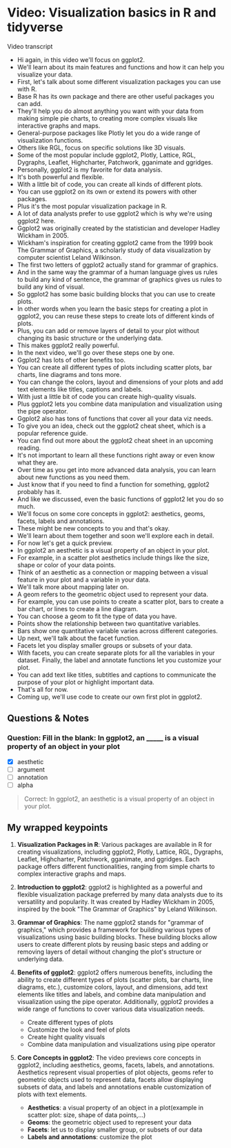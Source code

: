 # Video: Visualization basics in R and tidyverse

Video transcript

- Hi again, in this video we'll focus on ggplot2.
- We'll learn about its main features and functions and how it can help you visualize your data.
- First, let's talk about some different visualization packages you can use with R.
- Base R has its own package and there are other useful packages you can add.
- They'll help you do almost anything you want with your data from making simple pie charts, to creating more complex visuals like interactive graphs and maps.
- General-purpose packages like Plotly let you do a wide range of visualization functions.
- Others like RGL, focus on specific solutions like 3D visuals.
- Some of the most popular include ggplot2, Plotly, Lattice, RGL, Dygraphs, Leaflet, Highcharter, Patchwork, gganimate and ggridges.
- Personally, ggplot2 is my favorite for data analysis.
- It's both powerful and flexible.
- With a little bit of code, you can create all kinds of different plots.
- You can use ggplot2 on its own or extend its powers with other packages.
- Plus it's the most popular visualization package in R.
- A lot of data analysts prefer to use ggplot2 which is why we're using ggplot2 here.
- Ggplot2 was originally created by the statistician and developer Hadley Wickham in 2005.
- Wickham's inspiration for creating ggplot2 came from the 1999 book The Grammar of Graphics, a scholarly study of data visualization by computer scientist Leland Wilkinson.
- The first two letters of ggplot2 actually stand for grammar of graphics.
- And in the same way the grammar of a human language gives us rules to build any kind of sentence, the grammar of graphics gives us rules to build any kind of visual.
- So ggplot2 has some basic building blocks that you can use to create plots.
- In other words when you learn the basic steps for creating a plot in ggplot2, you can reuse these steps to create lots of different kinds of plots.
- Plus, you can add or remove layers of detail to your plot without changing its basic structure or the underlying data.
- This makes ggplot2 really powerful.
- In the next video, we'll go over these steps one by one.
- Ggplot2 has lots of other benefits too.
- You can create all different types of plots including scatter plots, bar charts, line diagrams and tons more.
- You can change the colors, layout and dimensions of your plots and add text elements like titles, captions and labels.
- With just a little bit of code you can create high-quality visuals.
- Plus ggplot2 lets you combine data manipulation and visualization using the pipe operator.
- Ggplot2 also has tons of functions that cover all your data viz needs.
- To give you an idea, check out the ggplot2 cheat sheet, which is a popular reference guide.
- You can find out more about the ggplot2 cheat sheet in an upcoming reading.
- It's not important to learn all these functions right away or even know what they are.
- Over time as you get into more advanced data analysis, you can learn about new functions as you need them.
- Just know that if you need to find a function for something, ggplot2 probably has it.
- And like we discussed, even the basic functions of ggplot2 let you do so much.
- We'll focus on some core concepts in ggplot2: aesthetics, geoms, facets, labels and annotations.
- These might be new concepts to you and that's okay.
- We'll learn about them together and soon we'll explore each in detail.
- For now let's get a quick preview.
- In ggplot2 an aesthetic is a visual property of an object in your plot.
- For example, in a scatter plot aesthetics include things like the size, shape or color of your data points.
- Think of an aesthetic as a connection or mapping between a visual feature in your plot and a variable in your data.
- We'll talk more about mapping later on.
- A geom refers to the geometric object used to represent your data.
- For example, you can use points to create a scatter plot, bars to create a bar chart, or lines to create a line diagram.
- You can choose a geom to fit the type of data you have.
- Points show the relationship between two quantitative variables.
- Bars show one quantitative variable varies across different categories.
- Up next, we'll talk about the facet function.
- Facets let you display smaller groups or subsets of your data.
- With facets, you can create separate plots for all the variables in your dataset.
Finally, the label and annotate functions let you customize your plot.
- You can add text like titles, subtitles and captions to communicate the purpose of your plot or highlight important data.
- That's all for now.
- Coming up, we'll use code to create our own first plot in ggplot2.

## Questions & Notes

### Question: Fill in the blank: In ggplot2, an _____ is a visual property of an object in your plot

- [x] aesthetic
- [ ] argument
- [ ] annotation
- [ ] alpha

> Correct: In ggplot2, an aesthetic is a visual property of an object in your plot.

## My wrapped keypoints

1. **Visualization Packages in R**: Various packages are available in R for creating visualizations, including ggplot2, Plotly, Lattice, RGL, Dygraphs, Leaflet, Highcharter, Patchwork, gganimate, and ggridges. Each package offers different functionalities, ranging from simple charts to complex interactive graphs and maps.

2. **Introduction to ggplot2**: ggplot2 is highlighted as a powerful and flexible visualization package preferred by many data analysts due to its versatility and popularity. It was created by Hadley Wickham in 2005, inspired by the book "The Grammar of Graphics" by Leland Wilkinson.

3. **Grammar of Graphics**: The name ggplot2 stands for "grammar of graphics," which provides a framework for building various types of visualizations using basic building blocks. These building blocks allow users to create different plots by reusing basic steps and adding or removing layers of detail without changing the plot's structure or underlying data.

4. **Benefits of ggplot2**: ggplot2 offers numerous benefits, including the ability to create different types of plots (scatter plots, bar charts, line diagrams, etc.), customize colors, layout, and dimensions, add text elements like titles and labels, and combine data manipulation and visualization using the pipe operator. Additionally, ggplot2 provides a wide range of functions to cover various data visualization needs.

   - Create different types of plots
   - Customize the look and feel of plots
   - Create hight quality visuals
   - Combine data manipulation and visualizations using pipe operator

5. **Core Concepts in ggplot2**: The video previews core concepts in ggplot2, including aesthetics, geoms, facets, labels, and annotations. Aesthetics represent visual properties of plot objects, geoms refer to geometric objects used to represent data, facets allow displaying subsets of data, and labels and annotations enable customization of plots with text elements.

   - **Aesthetics**: a visual property of an object in a plot(example in scatter plot: size, shape of data points,...)
   - **Geoms**: the geometric object used to represent your data
   - **Facets**: let us to display smaller group, or subsets of our data
   - **Labels and annotations**: customize the plot